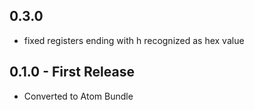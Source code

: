 ## 0.3.0
* fixed registers ending with h recognized as hex value

## 0.1.0 - First Release
* Converted to Atom Bundle
